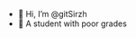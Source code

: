 - 👋 Hi, I’m @gitSirzh
- 👀 A student with poor grades

<!---
gitSirzh/gitSirzh is a ✨ special ✨ repository because its `README.md` (this file) appears on your GitHub profile.
You can click the Preview link to take a look at your changes.
--->
